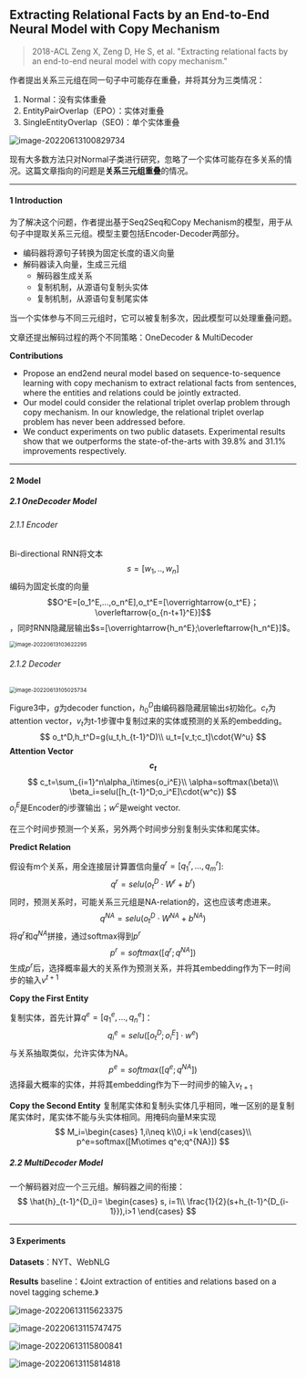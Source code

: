 ## Extracting Relational Facts by an End-to-End Neural Model with Copy Mechanism

>  2018-ACL
> Zeng X, Zeng D, He S, et al. 
> "Extracting relational facts by an end-to-end neural model with copy mechanism." 

作者提出关系三元组在同一句子中可能存在重叠，并将其分为三类情况：

1. Normal：没有实体重叠
2. EntityPairOverlap（EPO）：实体对重叠
3. SingleEntityOverlap（SEO)：单个实体重叠

![image-20220613100829734](C:\Users\27645\AppData\Roaming\Typora\typora-user-images\image-20220613100829734.png)

现有大多数方法只对Normal子类进行研究，忽略了一个实体可能存在多关系的情况。这篇文章指向的问题是**关系三元组重叠**的情况。

---

#### 1  Introduction

为了解决这个问题，作者提出基于Seq2Seq和Copy Mechanism的模型，用于从句子中提取关系三元组。模型主要包括Encoder-Decoder两部分。

- 编码器将源句子转换为固定长度的语义向量
- 解码器读入向量，生成三元组
  - 解码器生成关系
  - 复制机制，从源语句复制头实体
  - 复制机制，从源语句复制尾实体

当一个实体参与不同三元组时，它可以被复制多次，因此模型可以处理重叠问题。

文章还提出解码过程的两个不同策略：OneDecoder & MultiDecoder

**Contributions**

- Propose an end2end neural model based on sequence-to-sequence learning with copy mechanism to extract relational facts from sentences, where the entities and relations could be jointly extracted.
- Our model could consider the relational triplet overlap problem through copy mechanism. In our knowledge, the relational triplet overlap problem has never been addressed before.
- We conduct experiments on two public datasets. Experimental results show that we outperforms the state-of-the-arts with 39.8% and 31.1% improvements respectively.

---

#### 2 Model

##### 2.1 OneDecoder Model

###### 2.1.1 Encoder

Bi-directional RNN将文本$$s=[w_1,..,w_n]$$编码为固定长度的向量$$O^E=[o_1^E,...,o_n^E],o_t^E=[\overrightarrow{o_t^E}；\overleftarrow{o_{n-t+1}^E}]$$，同时RNN隐藏层输出$s=[\overrightarrow{h_n^E};\overleftarrow{h_n^E}]$。

<img src="C:\Users\27645\AppData\Roaming\Typora\typora-user-images\image-20220613103622295.png" alt="image-20220613103622295" style="zoom: 67%;" />

###### 2.1.2 Decoder

<img src="C:\Users\27645\AppData\Roaming\Typora\typora-user-images\image-20220613105025734.png" alt="image-20220613105025734" style="zoom: 67%;" />

Figure3中，$g$为decoder function，$h_0^D$由编码器隐藏层输出$s$初始化。$c_t$为attention vector，$v_t$为t-1步骤中复制过来的实体或预测的关系的embedding。
$$
o_t^D,h_t^D=g(u_t,h_{t-1}^D)\\
u_t=[v_t;c_t]\cdot{W^u}
$$
**Attention Vector $$c_t$$**
$$
c_t=\sum_{i=1}^n\alpha_i\times{o_i^E}\\
\alpha=softmax(\beta)\\
\beta_i=selu([h_{t-1}^D;o_i^E]\cdot{w^c})
$$
$o_i^E$是Encoder的$i$步骤输出；$w^c$是weight vector.

在三个时间步预测一个关系，另外两个时间步分别复制头实体和尾实体。

**Predict Relation**

假设有m个关系，用全连接层计算置信向量$q^r=[q_1^r,...,q_m^r]$:
$$
q^r=selu(o_t^D\cdot{W^r}+b^r)
$$
同时，预测关系时，可能关系三元组是NA-relation的，这也应该考虑进来。
$$
q^{NA}=selu(o_t^D\cdot{W^{NA}}+b^{NA})
$$
将$q^r$和$q^{NA}$拼接，通过softmax得到$p^r$
$$
p^r=softmax([q^r;q^{NA}])
$$
生成$p^r$后，选择概率最大的关系作为预测关系，并将其embedding作为下一时间步的输入$v^{t+1}$

**Copy the First Entity**

复制实体，首先计算$q^e=[q_1^e,...,q_n^e]$：
$$
q_i^e=selu([o_t^D;o_i^E]\cdot{w^e})
$$
与关系抽取类似，允许实体为NA。
$$
p^e=softmax([q^e;q^{NA}])
$$
选择最大概率的实体，并将其embedding作为下一时间步的输入$v_{t+1}$

**Copy the Second Entity**
复制尾实体和复制头实体几乎相同，唯一区别的是复制尾实体时，尾实体不能与头实体相同。用掩码向量M来实现
$$
M_i=\begin{cases} 1,i\neq k\\0,i =k \end{cases}\\
p^e=softmax([M\otimes q^e;q^{NA}])
$$

##### 2.2 MultiDecoder Model

一个解码器对应一个三元组。解码器之间的衔接：
$$
\hat{h}_{t-1}^{D_i}= \begin{cases} s, i=1\\ \frac{1}{2}(s+h_{t-1}^{D_{i-1}}),i>1 \end{cases}
$$

---

#### 3 Experiments

**Datasets**：NYT、WebNLG

**Results** 
baseline：《Joint extraction of entities and relations based on a novel tagging scheme.》

![image-20220613115623375](C:\Users\27645\AppData\Roaming\Typora\typora-user-images\image-20220613115623375.png)

![image-20220613115747475](C:\Users\27645\AppData\Roaming\Typora\typora-user-images\image-20220613115747475.png)

![image-20220613115800841](C:\Users\27645\AppData\Roaming\Typora\typora-user-images\image-20220613115800841.png)

![image-20220613115814818](C:\Users\27645\AppData\Roaming\Typora\typora-user-images\image-20220613115814818.png)